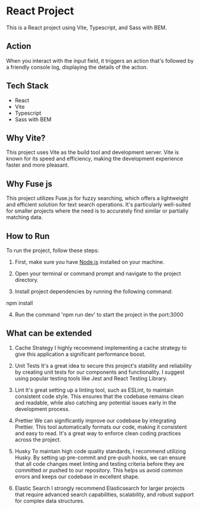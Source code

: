 # React Project

This is a React project using Vite, Typescript, and Sass with BEM.

## Action
When you interact with the input field, it triggers an action that's followed by a friendly console log, displaying the details of the action.

## Tech Stack

- React
- Vite
- Typescript
- Sass with BEM

## Why Vite?

This project uses Vite as the build tool and development server. Vite is known for its speed and efficiency, 
making the development experience faster and more pleasant.

## Why Fuse js

This project utilizes Fuse.js for fuzzy searching, which offers a lightweight and efficient solution for text search operations. It's particularly well-suited for smaller projects where the need is to accurately find similar or partially matching data.

## How to Run

To run the project, follow these steps:

1. First, make sure you have [Node.js](https://nodejs.org/) installed on your machine.

2. Open your terminal or command prompt and navigate to the project directory.

3. Install project dependencies by running the following command:

npm install

4. Run the command 'npm run dev' to start the project in the port:3000

## What can be extended

1. Cache Strategy
I highly recommend implementing a cache strategy to give this application a significant performance boost.

2. Unit Tests
It's a great idea to secure this project's stability and reliability by creating unit tests for our components and functionality. I suggest using popular testing tools like Jest and React Testing Library.

3. Lint
It's great setting up a linting tool, such as ESLint, to maintain consistent code style. This ensures that the codebase remains clean and readable, while also catching any potential issues early in the development process.

4. Prettier
We can significantly improve our codebase by integrating Prettier. This tool automatically formats our code, making it consistent and easy to read. It's a great way to enforce clean coding practices across the project.

5. Husky
To maintain high code quality standards, I recommend utilizing Husky. By setting up pre-commit and pre-push hooks, we can ensure that all code changes meet linting and testing criteria before they are committed or pushed to our repository. This helps us avoid common errors and keeps our codebase in excellent shape.

5. Elastic Search
I strongly recommend Elasticsearch for larger projects that require advanced search capabilities, scalability, and robust support for complex data structures.
